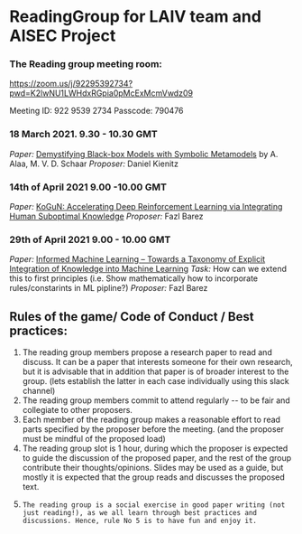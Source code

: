 # ReadingGroup for LAIV team and AISEC Project

### The Reading group meeting room: 
https://zoom.us/j/92295392734?pwd=K2lwNU1LWHdxRGpia0pMcExMcmVwdz09

Meeting ID: 922 9539 2734
Passcode: 790476

### 18 March 2021. 9.30 - 10.30 GMT
*Paper:* [Demystifying Black-box Models with Symbolic Metamodels](https://proceedings.neurips.cc/paper/2019/file/567b8f5f423af15818a068235807edc0-Paper.pdf) by
A. Alaa, M. V. D. Schaar
*Proposer:* Daniel Kienitz

### 14th of April 2021 9.00 -10.00 GMT
*Paper:* [KoGuN: Accelerating Deep Reinforcement Learning via Integrating Human
Suboptimal Knowledge](https://www.ijcai.org/Proceedings/2020/0317.pdf)
*Proposer:* Fazl Barez

### 29th of April 2021 9.00 - 10.00 GMT
*Paper:* [Informed Machine Learning – Towards a Taxonomy of
Explicit Integration of Knowledge into Machine Learning](https://www.researchgate.net/profile/Christian-Bauckhage/publication/332109913_Informed_Machine_Learning_-_Towards_a_Taxonomy_of_Explicit_Integration_of_Knowledge_into_Machine_Learning/links/5caf2f12299bf120975ddaf3/Informed-Machine-Learning-Towards-a-Taxonomy-of-Explicit-Integration-of-Knowledge-into-Machine-Learning.pdf)
*Task:* How can we extend this to first principles (i.e. Show mathematically how to incorporate rules/constarints in ML pipline?)
*Proposer:* Fazl Barez


## Rules of the game/ Code of Conduct / Best practices:

 1. The reading group members propose a research paper to read and discuss. It can be a paper that interests someone for their own research, but it is advisable that in addition that paper is of broader interest to the group. (lets establish the latter in each case individually using this slack channel) 
 2.  The reading group members commit to attend regularly -- to be fair and collegiate to other proposers. 
 3.   Each member of the reading group makes a reasonable effort to read parts specified by the proposer before the meeting. (and the proposer must be mindful of the proposed load) 
 4.    The reading group slot is 1 hour, during which the proposer is expected to guide the discussion of the proposed paper, and the rest of the group contribute their thoughts/opinions. Slides may be used as a guide, but mostly it is expected that the group reads and discusses the proposed text. 
 5.     The reading group is a social exercise in good paper writing (not just reading!), as we all learn through best practices and discussions. Hence, rule No 5 is to have fun and enjoy it.
